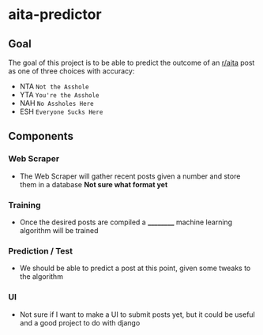# aita-predictor
## Goal
The goal of this project is to be able to predict the outcome of an [r/aita](https://www.reddit.com/r/AmItheAsshole/) post as one of three choices with accuracy:
- NTA `Not the Asshole`
- YTA `You're the Asshole`
- NAH `No Assholes Here`
- ESH `Everyone Sucks Here`
## Components
### Web Scraper
- The Web Scraper will gather recent posts given a number and store them in a database **Not sure what format yet**
### Training
- Once the desired posts are compiled a **________** machine learning algorithm will be trained
### Prediction / Test
- We should be able to predict a post at this point, given some tweaks to the algorithm
### UI
- Not sure if I want to make a UI to submit posts yet, but it could be useful and a good project to do with django
